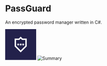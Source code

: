 # PassGuard
An encrypted password manager written in C#. 

![Logo](passguard.png)
![Summary](https://github.com/crxssed7/kitric-promos/blob/master/Software%20Promos/pg-promo.png?raw=true)
